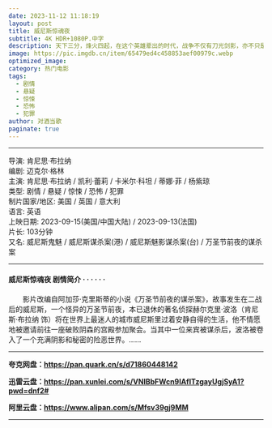 ```yaml
---
date: 2023-11-12 11:18:19
layout: post
title: 威尼斯惊魂夜
subtitle: 4K HDR+1080P.中字
description: 天下三分，烽火四起，在这个英雄辈出的时代，战争不仅有刀光剑影，亦不只是血肉搏杀。秘密情报线上的生死角逐，正涌动于滚滚洪流的阴影当中....
image: https://pic.imgdb.cn/item/65479ed4c458853aef00979c.webp
optimized_image: 
category: 热门电影
tags:  
  - 剧情
  - 悬疑
  - 惊悚
  - 恐怖
  - 犯罪
author: 对酒当歌
paginate: true
---
```


---

导演: 肯尼思·布拉纳  
编剧: 迈克尔·格林  
主演: 肯尼思·布拉纳 / 凯利·蕾莉 / 卡米尔·科坦 / 蒂娜·菲 / 杨紫琼  
类型: 剧情 / 悬疑 / 惊悚 / 恐怖 / 犯罪  
制片国家/地区: 美国 / 英国 / 意大利  
语言: 英语  
上映日期: 2023-09-15(美国/中国大陆) / 2023-09-13(法国)  
片长: 103分钟  
又名: 威尼斯鬼魅 / 威尼斯谋杀案(港) / 威尼斯魅影谋杀案(台) / 万圣节前夜的谋杀案  

---

#### 威尼斯惊魂夜 剧情简介 · · · · · ·

　　影片改编自阿加莎·克里斯蒂的小说《万圣节前夜的谋杀案》，故事发生在二战后的威尼斯，一个怪异的万圣节前夜，本已退休的著名侦探赫尔克里·波洛（肯尼斯·布拉纳 饰）将在世界上最迷人的城市威尼斯里过着安静自得的生活，他不情愿地被邀请前往一座破败阴森的宫殿参加聚会。当其中一位来宾被谋杀后，波洛被卷入了一个充满阴影和秘密的险恶世界。……

---

**夸克网盘：<https://pan.quark.cn/s/d71860448142>**

**迅雷云盘：<https://pan.xunlei.com/s/VNlBbFWcn9lAfITzgayUgjSyA1?pwd=dnf2#>**

**阿里云盘：<https://www.alipan.com/s/Mfsv39gj9MM>**

---
